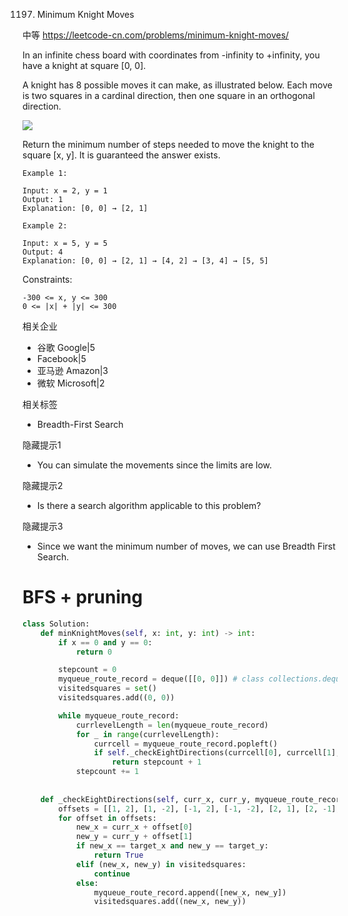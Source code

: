 1197. Minimum Knight Moves

中等
https://leetcode-cn.com/problems/minimum-knight-moves/

In an infinite chess board with coordinates from -infinity to +infinity, you have a knight at square [0, 0].

A knight has 8 possible moves it can make, as illustrated below. Each move is two squares in a cardinal direction, then one square in an orthogonal direction.

![](https://assets.leetcode.com/uploads/2018/10/12/knight.png)

Return the minimum number of steps needed to move the knight to the square [x, y]. It is guaranteed the answer exists.

 
```
Example 1:

Input: x = 2, y = 1
Output: 1
Explanation: [0, 0] → [2, 1]

Example 2:

Input: x = 5, y = 5
Output: 4
Explanation: [0, 0] → [2, 1] → [4, 2] → [3, 4] → [5, 5]
``` 

Constraints:
```
-300 <= x, y <= 300
0 <= |x| + |y| <= 300
```

相关企业

- 谷歌 Google|5
- Facebook|5
- 亚马逊 Amazon|3
- 微软 Microsoft|2

相关标签
- Breadth-First Search

隐藏提示1
- You can simulate the movements since the limits are low.

隐藏提示2
- Is there a search algorithm applicable to this problem?

隐藏提示3
- Since we want the minimum number of moves, we can use Breadth First Search.


# BFS + pruning
```py
class Solution:
    def minKnightMoves(self, x: int, y: int) -> int:
        if x == 0 and y == 0:
            return 0

        stepcount = 0
        myqueue_route_record = deque([[0, 0]]) # class collections.deque([iterable])
        visitedsquares = set()
        visitedsquares.add((0, 0))

        while myqueue_route_record:
            currlevelLength = len(myqueue_route_record)
            for _ in range(currlevelLength):
                currcell = myqueue_route_record.popleft()
                if self._checkEightDirections(currcell[0], currcell[1], myqueue_route_record, visitedsquares, x, y):
                    return stepcount + 1
            stepcount += 1
                
                
    def _checkEightDirections(self, curr_x, curr_y, myqueue_route_record, visitedsquares, target_x, target_y):
        offsets = [[1, 2], [1, -2], [-1, 2], [-1, -2], [2, 1], [2, -1], [-2, 1], [-2, -1]]
        for offset in offsets:
            new_x = curr_x + offset[0]
            new_y = curr_y + offset[1]
            if new_x == target_x and new_y == target_y:
                return True
            elif (new_x, new_y) in visitedsquares:
                continue
            else:
                myqueue_route_record.append([new_x, new_y])
                visitedsquares.add((new_x, new_y))
```